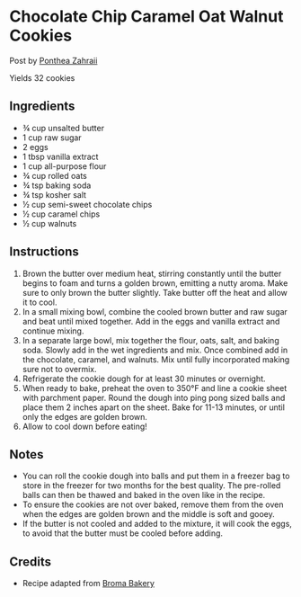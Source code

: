 # Chocolate Chip Caramel Oat Walnut Cookies

Post by [Ponthea Zahraii](https://github.com/pontheazahraii)

Yields 32 cookies

## Ingredients

- ¾ cup unsalted butter
- 1 cup raw sugar
- 2 eggs
- 1 tbsp vanilla extract
- 1 cup all-purpose flour
- ¾ cup rolled oats
- ¾ tsp baking soda
- ¾ tsp kosher salt
- ½ cup semi-sweet chocolate chips
- ½ cup caramel chips
- ½ cup walnuts

## Instructions

1. Brown the butter over medium heat, stirring constantly until the butter begins to foam and turns a golden brown, emitting a nutty aroma. Make sure to only brown the butter slightly. Take butter off the heat and allow it to cool.
2. In a small mixing bowl, combine the cooled brown butter and raw sugar and beat until mixed together. Add in the eggs and vanilla extract and continue mixing.
3. In a separate large bowl, mix together the flour, oats, salt, and baking soda. Slowly add in the wet ingredients and mix. Once combined add in the chocolate, caramel, and walnuts. Mix until fully incorporated making sure not to overmix.
4. Refrigerate the cookie dough for at least 30 minutes or overnight.
5. When ready to bake, preheat the oven to 350°F and line a cookie sheet with parchment paper. Round the dough into ping pong sized balls and place them 2 inches apart on the sheet. Bake for 11-13 minutes, or until only the edges are golden brown.
6. Allow to cool down before eating!

## Notes

- You can roll the cookie dough into balls and put them in a freezer bag to store in the freezer for two months for the best quality. The pre-rolled balls can then be thawed and baked in the oven like in the recipe.
- To ensure the cookies are not over baked, remove them from the oven when the edges are golden brown and the middle is soft and gooey.
- If the butter is not cooled and added to the mixture, it will cook the eggs, to avoid that the butter must be cooled before adding.

## Credits

- Recipe adapted from [Broma Bakery](https://bromabakery.com/best-chocolate-chip-cookies/)
